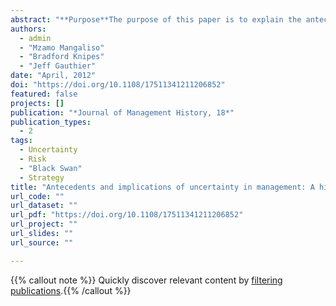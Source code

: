 ```yaml
--- 
abstract: "**Purpose**The purpose of this paper is to explain the antecedents of environmental uncertainty in management using a historical framework. The goal of developing passion and compassion in management practice and research cannot be achieved unless a better understanding is developed of the main challenge facing researchers and practitioners – uncertainty.  **Design/methodology/approach**The antecedents of uncertainty in management are explored using a historical framework. This enables the generation of insights into the nature and use of uncertainty over the decades.  **Findings** The importance of environmental uncertainty is escalating. The paper's historical, philosophical and critical view helps scholars explain and interpret uncertainty within their own research and formulate new research questions.  **Originality/value** Understanding the epistemological assumptions underlying paradigms will better enable researchers and practitioners to face a future filled with uncertainty and equivocality."
authors: 
  - admin
  - "Mzamo Mangaliso"
  - "Bradford Knipes"
  - "Jeff Gauthier"
date: "April, 2012"
doi: "https://doi.org/10.1108/17511341211206852"
featured: false
projects: []
publication: "*Journal of Management History, 18*"
publication_types: 
  - 2
tags: 
  - Uncertainty
  - Risk
  - "Black Swan"
  - Strategy
title: "Antecedents and implications of uncertainty in management: A historical perspective"
url_code: ""
url_dataset: ""
url_pdf: "https://doi.org/10.1108/17511341211206852"
url_project: ""
url_slides: ""
url_source: ""

---
```


{{% callout note %}}
Quickly discover relevant content by [filtering publications](./research/).{{% /callout %}}
